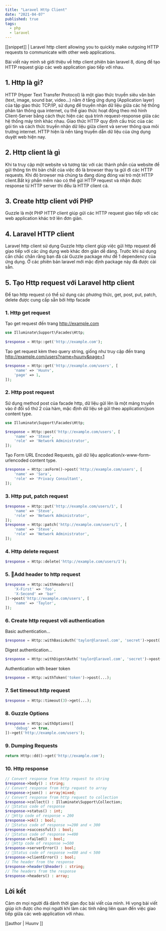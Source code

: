 ```yaml
---
title: "Laravel Http Client"
date: "2021-04-07"
published: true
tags:
  - php
  - laravel
---
```

[[snippet]]
| Laravel http client allowing you to quickly make outgoing HTTP requests to communicate with other web applications.

Bài viết này mình sẽ giới thiệu về http client phiên bản laravel 8, dùng để tạo HTTP request giúp các web application giao tiếp với nhau.

## 1. Http là gì?
HTTP (Hyper Text Transfer Protocol) là một giao thức truyền siêu văn bản (text, image, sound bar, video…) nằm ở tầng ứng dụng (Application layer) của tập giao thức TCP/IP, sử dụng để truyền nhận dữ liệu giữa các hệ thống phân tán thông qua internet, cụ thể giao thức hoạt động theo mô hình Client-Server bằng cách thực hiện các quá trình request-response giữa các hệ thống máy tính khác nhau. Giao thức HTTP quy định cấu trúc của các gói tin và cách thức truyền nhận dữ liệu giữa client và server thông qua môi trường internet. HTTP hiện là nền tảng truyền dẫn dữ liệu của ứng dụng duyệt web hiện nay.

## 2. Http client là gì
Khi ta truy cập một website và tương tác với các thành phần của website để gửi thông tin thì bản chất của việc đó là browser thay ta gửi đi các HTTP requests. Khi đó browser mà chúng ta đang dùng đóng vai trò một HTTP client.Bất kỳ phần mềm nào có thể gửi HTTP request và nhận được response từ HTTP server thì đều là HTTP client cả.

## 3. Create http client với PHP
Guzzle là một PHP HTTP client giúp gửi các HTTP request giao tiếp với các web application khác trở lên đơn giản.

## 4. Laravel HTTP client
Laravel http client sử dụng Guzzle http client giúp việc gửi http request để giao tiếp với các ứng dụng web khác đơn giản dễ dàng. Trước khi sử dụng cần chắc chắn rằng bạn đã cài Guzzle package như để 1 dependency của ứng dụng. Ở các phiên bản laravel mới mặc định package này đã được cài sẵn.

## 5. Tạo Http request với Laravel http client
Để tạo http request có thể sử dụng các phương thức, get, post, put, patch, delete được cung cấp sẵn bởi http facade

### 1. Http get request
Tạo get request đến trang http://example.com

```php
use Illuminate\Support\Facades\Http;
 
$response = Http::get('http://example.com');
```

Tạo get request kèm theo query string, giống như truy cập đến trang http://example.com/users?name=huunv&page=1

```php
$response = Http::get('http://example.com/users', [
    'name' => 'Huunv',
    'page' => 1,
]);
```

### 2. Http post request
Sử dụng method post của facade http, dữ liệu gửi lên là một mảng truyền vào ở đối số thứ 2 của hàm, mặc định dữ liệu sẽ gửi theo application/json content type.

```php
use Illuminate\Support\Facades\Http;

$response = Http::post('http://example.com/users', [
    'name' => 'Steve',
    'role' => 'Network Administrator',
]);
```
Tạo Form URL Encoded Requests, gửi dữ liệu application/x-www-form-urlencoded content type.
```php
$response = Http::asForm()->post('http://example.com/users', [
    'name' => 'Sara',
    'role' => 'Privacy Consultant',
]);
```

### 3. Http put, patch request
```php
$response = Http::put('http://example.com/users/1', [
    'name' => 'Steve',
    'role' => 'Network Administrator',
]);
$response = Http::patch('http://example.com/users/1', [
    'name' => 'Steve',
    'role' => 'Network Administrator',
]);
```

### 4. Http delete request
```php
$response = Http::delete('http://example.com/users/1');
```

### 5. Add header to http request
```php
$response = Http::withHeaders([
    'X-First' => 'foo',
    'X-Second' => 'bar'
])->post('http://example.com/users', [
    'name' => 'Taylor',
]);
```

### 6. Create http request với authentication
Basic authentication...
```php
$response = Http::withBasicAuth('taylor@laravel.com', 'secret')->post(...);
```

Digest authentication...
```php
$response = Http::withDigestAuth('taylor@laravel.com', 'secret')->post(...);
```

Authentication with beaer token
```php
$response = Http::withToken('token')->post(...);
```

### 7. Set timeout http request
```php
$response = Http::timeout(3)->get(...);
```

### 8. Guzzle Options
```php
$response = Http::withOptions([
    'debug' => true,
])->get('http://example.com/users');
```

### 9. Dumping Requests
```php
return Http::dd()->get('http://example.com');
```

### 10. Http response
```php
// Convert response from http request to string
$response->body() : string;
// Convert response from http request to array
$response->json() : array|mixed;
// Convert response from http request to collection
$response->collect() : Illuminate\Support\Collection;
// Status code of response
$response->status() : int;
// Http code of response = 200
$response->ok() : bool;
// Status code of response >=200 and < 300
$response->successful() : bool;
// Status code of response >=400
$response->failed() : bool;
// Http code of response >=500
$response->serverError() : bool;
// Status code of response >=400 and < 500
$response->clientError() : bool;
// The header from the response
$response->header($header) : string;
// The headers from the response
$response->headers() : array;
```

## Lời kết
Cảm ơn mọi người đã dành thời gian đọc bài viết của mình. Hi vọng bài viết giúp ích được cho mọi người khi làm các tính năng liên quan đến việc giao tiếp giữa các web application với nhau.

[[author | Huunv ]]